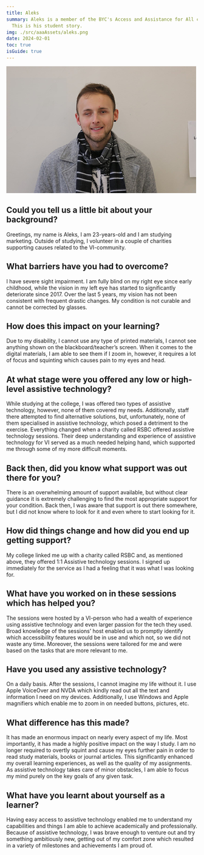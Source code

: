```yaml
---
title: Aleks
summary: Aleks is a member of the BYC's Access and Assistance for All campaign.
  This is his student story.
img: ./src/aaaAssets/aleks.png
date: 2024-02-01
toc: true
isGuide: true
---
```

![Aleks](src/aaaAssets/aleks.png)

## Could you tell us a little bit about your background?

Greetings, my name is Aleks, I am 23-years-old and I am studying marketing. Outside of studying, I volunteer in a couple of charities supporting causes related to the VI-community. 

## What barriers have you had to overcome?

I have severe sight impairment. I am fully blind on my right eye since early childhood, while the vision in my left eye has started to significantly deteriorate since 2017. Over the last 5 years, my vision has not been consistent with frequent drastic changes. My condition is not curable and cannot be corrected by glasses.

## How does this impact on your learning?

Due to my disability, I cannot use any type of printed materials, I cannot see anything shown on the blackboard/teacher’s screen. When it comes to the digital materials, I am able to see them if I zoom in, however, it requires a lot of focus and squinting which causes pain to my eyes and head.

## At what stage were you offered any low or high-level assistive technology?

While studying at the college, I was offered two types of assistive technology, however, none of them covered my needs. Additionally, staff there attempted to find alternative solutions, but, unfortunately, none of them specialised in assistive technology, which posed a detriment to the exercise. 
Everything changed when a charity called RSBC offered assistive technology sessions. Their deep understanding and experience of assistive technology for VI served as a much needed helping hand, which supported me through some of my more difficult moments.

## Back then, did you know what support was out there for you?

There is an overwhelming amount of support available, but without clear guidance it is extremely challenging to find the most appropriate support for your condition. Back then, I was aware that support is out there somewhere, but I did not know where to look for it and even where to start looking for it.

## How did things change and how did you end up getting support?

My college linked me up with a charity called RSBC and, as mentioned above, they offered 1:1 Assistive technology sessions. I signed up immediately for the service as I had a feeling that it was what I was looking for. 

## What have you worked on in these sessions which has helped you?

The sessions were hosted by a VI-person who had a wealth of experience using assistive technology and even larger passion for the tech they used. Broad knowledge of the sessions’ host enabled us to promptly identify which accessibility features would be in use and which not, so we did not waste any time. 
Moreover, the sessions were tailored for me and were based on the tasks that are more relevant to me. 

## Have you used any assistive technology?

On a daily basis. After the sessions, I cannot imagine my life without it. I use Apple VoiceOver and NVDA which kindly read out all the text and information I need on my devices. Additionally, I use Windows and Apple magnifiers which enable me to zoom in on needed buttons, pictures, etc.

## What difference has this made?

It has made an enormous impact on nearly every aspect of my life. Most importantly, it has made a highly positive impact on the way I study. I am no longer required to overtly squint and cause my eyes further pain in order to read study materials, books or journal articles. This significantly enhanced my overall learning experiences, as well as the quality of my assignments. As assistive technology takes care of minor obstacles, I am able to focus my mind purely on the key goals of any given task.

## What have you learnt about yourself as a learner?

Having easy access to assistive technology enabled me to understand my capabilities and things I am able to achieve academically and professionally. Because of assistive technology, I was brave enough to venture out and try something ambitiously new, getting out of my comfort zone which resulted in a variety of milestones and achievements I am proud of.
